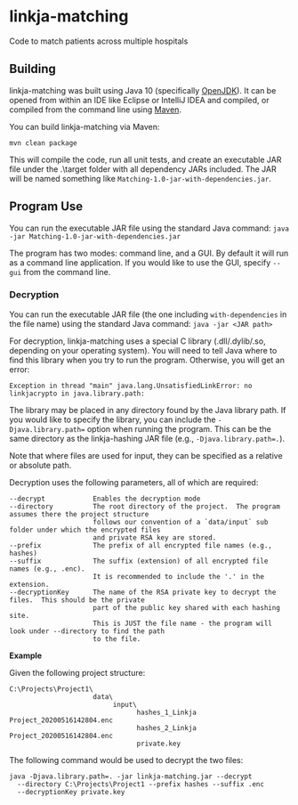 # linkja-matching
Code to match patients across multiple hospitals

## Building
linkja-matching was built using Java 10 (specifically [OpenJDK](https://openjdk.java.net/)).  It can be opened from within an IDE like Eclipse or IntelliJ IDEA and compiled, or compiled from the command line using [Maven](https://maven.apache.org/).

You can build linkja-matching via Maven:

`mvn clean package`

This will compile the code, run all unit tests, and create an executable JAR file under the .\target folder with all dependency JARs included.  The JAR will be named something like `Matching-1.0-jar-with-dependencies.jar`.

## Program Use
You can run the executable JAR file using the standard Java command:
`java -jar Matching-1.0-jar-with-dependencies.jar `

The program has two modes: command line, and a GUI.  By default it will run as a command line application.  If you would like to use the GUI, specify `--gui` from the command line.

### Decryption

You can run the executable JAR file (the one including `with-dependencies` in the file name) using the standard Java command:
`java -jar <JAR path>`

For decryption, linkja-matching uses a special C library (.dll/.dylib/.so, depending on your operating system).  You will need to tell Java where to find this library when you try to run the program.  Otherwise, you will get an error:

```
Exception in thread "main" java.lang.UnsatisfiedLinkError: no linkjacrypto in java.library.path:
```

The library may be placed in any directory found by the Java library path.  If you would like to specify the library, you can include the `-Djava.library.path=` option when running the program.
This can be the same directory as the linkja-hashing JAR file (e.g., `-Djava.library.path=.`).

Note that where files are used for input, they can be specified as a relative or absolute path.

Decryption uses the following parameters, all of which are required:

```
--decrypt            Enables the decryption mode
--directory          The root directory of the project.  The program assumes there the project structure
                     follows our convention of a `data/input` sub folder under which the encrypted files
                     and private RSA key are stored.
--prefix             The prefix of all encrypted file names (e.g., hashes)
--suffix             The suffix (extension) of all encrypted file names (e.g., .enc).
                     It is recommended to include the '.' in the extension.
--decryptionKey      The name of the RSA private key to decrypt the files.  This should be the private
                     part of the public key shared with each hashing site.
                     This is JUST the file name - the program will look under --directory to find the path
                     to the file.
```

**Example**

Given the following project structure:

```
C:\Projects\Project1\
                     data\
                          input\
                                hashes_1_Linkja Project_20200516142804.enc
                                hashes_2_Linkja Project_20200516142804.enc
                                private.key
```

The following command would be used to decrypt the two files:

```
java -Djava.library.path=. -jar linkja-matching.jar --decrypt
  --directory C:\Projects\Project1 --prefix hashes --suffix .enc
  --decryptionKey private.key

```
